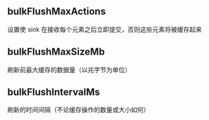 ## bulkFlushMaxActions

设置使 sink 在接收每个元素之后立即提交，否则这些元素将被缓存起来

## bulkFlushMaxSizeMb

刷新前最大缓存的数据量（以兆字节为单位）

## bulkFlushIntervalMs

刷新的时间间隔（不论缓存操作的数量或大小如何）
